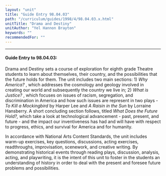 ```yaml
---
layout: "unit"
title: "Guide Entry 98.04.03"
path: "/curriculum/guides/1998/4/98.04.03.x.html"
unitTitle: "Drama and Destiny"
unitAuthor: "Yel Hannon Brayton"
keywords: ""
recommendedFor: ""
---
```

<body>
<hr/>
<h4>
Guide Entry to 98.04.03:
</h4>
<p>Drama and Destiny sets a course of exploration for eighth grade Theatre students to learn about themselves, their country, and the possibilities that the future holds for them.  The unit includes two main sections: 1)
<i>
Why America?
</i>
, which addresses the cosmology and geology involved in creating our world and subsequently the country we live in; 2)
<i>
What is Justice?
</i>
, which focuses on issues of racism, segregation, and discrimination in America and how such issues are represent in two plays -
<i>
To Kill a Mockingbird
</i>
by Harper Lee and
<i>
A Raisin in the Sun
</i>
by Lorraine Hansberry.  A short concluding section follows, titled
<i>
What Does the Future Hold?,
</i>
which take a look at technological advancement - past, present, and future - and the impact our inventiveness has had and will have with respect to progress, ethics, and survival for America and for humanity.</p>
<p>
In accordance with National Arts Content Standards, the unit includes warm-up exercises, key questions, discussions, acting exercises, readthroughs, improvisation, scenework, and creative writing.  By demonstrating historical events through reading plays, discussion, analysis, acting, and playwriting, it is the intent of this unit to foster in the students an understanding of history in order to deal with the present and foresee future problems and possibilities.
</p>
</body>
